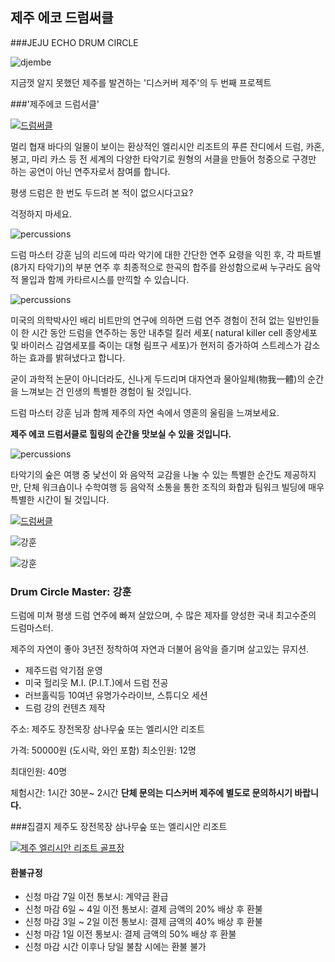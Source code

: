 
## 제주 에코 드럼써클 
###JEJU ECHO DRUM CIRCLE

![djembe](https://scontent-icn1-1.xx.fbcdn.net/v/t31.0-8/14434829_1274132859287055_3870953980977862210_o.jpg?oh=9a89a033618c718c2e4d8859301e7b24&oe=5900DD81#center)

지금껏 알지 못했던 제주를 발견하는 '디스커버 제주'의 두 번째 프로젝트 

###'제주에코 드럼서클' 

[![드럼써클](https://img.youtube.com/vi/YAZe25tZdc4/0.jpg)](https://www.youtube.com/watch?v=YAZe25tZdc4)

멀리 협재 바다의 일몰이 보이는 
환상적인 엘리시안 리조트의 푸른 잔디에서 
드럼, 카혼, 봉고, 마리 카스 등 전 세계의 다양한 타악기로 원형의 서클을 만들어 
청중으로 구경만 하는 공연이 아닌 연주자로서 참여를 합니다. 

평생 드럼은 한 번도 두드려 본 적이 없으시다고요? 

걱정하지 마세요. 

![percussions](https://scontent-icn1-1.xx.fbcdn.net/v/t31.0-8/14681099_1296576503709357_6138982897306547556_o.jpg?oh=229e3fc0c9015184396cfc30355ca1ef&oe=59499CE0#center)

드럼 마스터 강훈 님의 리드에 따라 악기에 대한 간단한 연주 요령을 익힌 후, 
각 파트별 (8가지 타악기)의 부분 연주 후 최종적으로 한곡의 합주를 완성함으로써 
누구라도 음악적 몰입과 함께 카타르시스를 만끽할 수 있습니다. 

![percussions](https://scontent-icn1-1.xx.fbcdn.net/v/t1.0-9/14713561_1289665021067172_880573035826202162_n.jpg?oh=781c2b7de0d66b0c01850d4c92b127a4&oe=59314594#center)

미국의 의학박사인 배리 비트만의 연구에 의하면 드럼 연주 경험이 전혀 없는 일반인들이 한 시간 동안 드럼을 연주하는 동안 내추럴 킬러 세포( natural killer cell 종양세포 및 바이러스 감염세포를 죽이는 대형 림프구 세포)가 현저히 증가하여 스트레스가 감소하는 효과를 밝혀냈다고 합니다. 

굳이 과학적 논문이 아니더라도, 신나게 두드리며 대자연과 물아일체(物我一體)의 순간을 느껴보는 건 인생의 특별한 경험이 될 것입니다. 

드럼 마스터 강훈 님과 함께 
제주의 자연 속에서 영혼의 울림을 느껴보세요. 

**제주 에코 드럼서클로 힐링의 순간을 맛보실 수 있을 것입니다.** 

![percussions](https://scontent-icn1-1.xx.fbcdn.net/v/t1.0-9/14100369_1245892948777713_4388912875580391835_n.jpg?oh=d5ddbc659b63adfdfa703d9280d57a3e&oe=5928478D#center)

타악기의 숲은 
여행 중 낯선이 와 음악적 교감을 나눌 수 있는 특별한 순간도 제공하지만, 
단체 워크숍이나 수학여행 등 음악적 소통을 통한 
조직의 화합과 팀워크 빌딩에 매우 특별한 시간이 될 것입니다. 


[![드럼써클](https://img.youtube.com/vi/laLYgLFPNjw/0.jpg)](https://www.youtube.com/watch?v=laLYgLFPNjw)



![강훈](https://scontent-icn1-1.xx.fbcdn.net/v/t31.0-8/14700908_1296576683709339_8237851283510433310_o.jpg?oh=9324f9b7162566a007086af341e31452&oe=593D0FF1#center)

![강훈](https://scontent-icn1-1.xx.fbcdn.net/v/t31.0-8/14612511_1296576547042686_4468828985236321352_o.jpg?oh=caf0a905a33272f3894ce7be0ecd902d&oe=59433C8A#center)




### Drum Circle Master: 강훈

드럼에 미쳐 평생 드럼 연주에 빠져 살았으며,
수 많은 제자를 양성한 국내 최고수준의 드럼마스터.

제주의 자연이 좋아 3년전 정착하여 자연과 더불어 음악을 즐기며 살고있는 뮤지션.

* 제주드럼 악기점 운영
* 미국 헐리웃 M.I. (P.I.T.)에서 드럼 전공
* 러브홀릭등 10여년 유명가수라이브, 스튜디오 세션
* 드럼 강의 컨텐츠 제작

주소: 제주도 장전목장 삼나무숲 또는 엘리시안 리조트

가격: 50000원 (도시락, 와인 포함)
최소인원: 12명

최대인원: 40명

체험시간: 1시간 30분~ 2시간
**단체 문의는 디스커버 제주에 별도로 문의하시기 바랍니다.** 


###집결지 
제주도 장전목장 삼나무숲 또는 엘리시안 리조트

[![제주 엘리시안 리조트 골프장](https://ssl.map.naver.com/staticmap/image?version=1.1&crs=EPSG:4326&caller=mw_map&center=126.379441,33.370085&level=9&markers=type,default2,126.379441,33.370085&baselayer=default&w=585&h=308)](https://m.map.naver.com/search2/site.nhn?query=%EC%97%98%EB%A6%AC%EC%8B%9C%EC%95%88%EC%A0%9C%EC%A3%BC&sm=sug&code=13374626)


#### 환불규정
- 신청 마감 7일 이전 통보시: 계약금 환급
- 신청 마감 6일 ~ 4일 이전 통보시: 결제 금액의 20% 배상 후 환불
- 신청 마감 3일 ~ 2일 이전 통보시: 결제 금액의 40% 배상 후 환불
- 신청 마감 1일 이전 통보시: 결제 금액의 50% 배상 후 환불
- 신청 마감 시간 이후나 당일 불참 시에는 환불 불가
